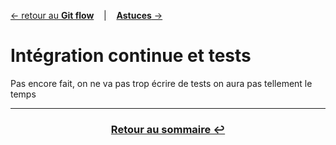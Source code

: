 [&larr; retour au **Git flow**](3GitFlow.md) &nbsp;&nbsp; | &nbsp;&nbsp; [**Astuces** &rarr;](5Tips)

# Intégration continue et tests

Pas encore fait, on ne va pas trop écrire de tests on aura pas tellement le temps

---
### <center>[Retour au sommaire &#8617;](docs/0Sommaire.md)</center>